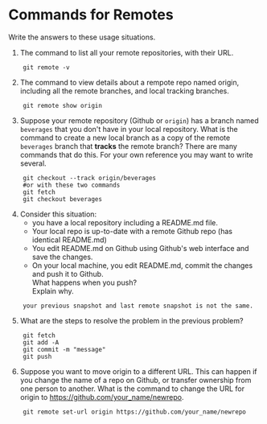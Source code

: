 # Commands for Remotes

Write the answers to these usage situations.

1. The command to list all your remote repositories, with their URL.
```
	git remote -v
```

2. The command to view details about a rempote repo named origin, including all the remote branches, and local tracking branches.
```
	git remote show origin
```

3. Suppose your remote repository (Github or `origin`) has a branch named `beverages` that you don't have in your local repository.  What is the command to create a new local branch as a copy of the remote `beverages` branch that **tracks** the remote branch?
    There are many commands that do this.  For your own reference you may want to write several.
```
	git checkout --track origin/beverages
	#or with these two commands
	git fetch
	git checkout beverages
```

4. Consider this situation:
   - you have a local repository including a README.md file.
   - Your local repo is up-to-date with a remote Github repo (has identical README.md)
   - You edit README.md on Github using Github's web interface and save the changes.
   - On your local machine, you edit README.md, commit the changes and push it to Github.    
   What happens when you push?    
   Explain why.
```
	your previous snapshot and last remote snapshot is not the same.
```

5. What are the steps to resolve the problem in the previous problem?
```
	git fetch
    git add -A
    git commit -m "message"
    git push
```

6. Suppose you want to move origin to a different URL. This can happen if you change the name of a repo on Github, or transfer ownership from one person to another. What is the command to change the URL for origin to https://github.com/your_name/newrepo.
```
	git remote set-url origin https://github.com/your_name/newrepo
```